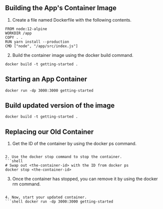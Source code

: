 ## Building the App's Container Image

1. Create a file named Dockerfile with the following contents.
```shell
FROM node:12-alpine
WORKDIR /app
COPY . .
RUN yarn install --production
CMD ["node", "/app/src/index.js"]
```

2. Build the container image using the docker build command.
```shell
docker build -t getting-started .
```

## Starting an App Container
```shell
docker run -dp 3000:3000 getting-started
```

## Build updated version of the image
```shell
docker build -t getting-started .
```

## Replacing our Old Container
1. Get the ID of the container by using the docker ps command.
```shell docker ps

2. Use the docker stop command to stop the container.
```shell
# Swap out <the-container-id> with the ID from docker ps
docker stop <the-container-id>
```

3. Once the container has stopped, you can remove it by using the docker rm command.
```shell docker rm <the-container-id>

4. Now, start your updated container.
```shell docker run -dp 3000:3000 getting-started
